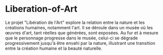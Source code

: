 # Liberation-of-Art

Le projet "Libération de l'Art" explore la relation entre la nature et les créations humaines, notamment l'art. Il se déroule dans un musée où les œuvres d'art, tant réelles que générées, sont exposées. Au fur et à mesure que le personnage progresse dans le musée, celui-ci se dégrade progressivement jusqu'à être envahi par la nature, illustrant une transition entre la création humaine et la beauté naturelle.
